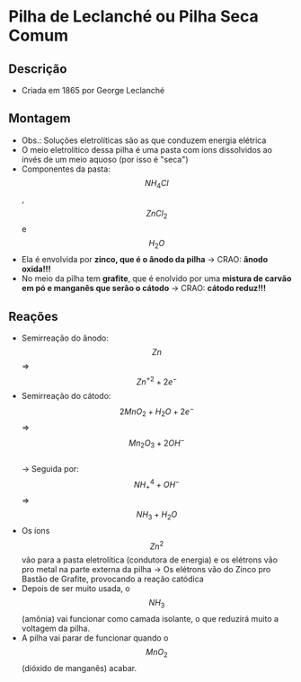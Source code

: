 # Pilha de Leclanché ou Pilha Seca Comum

## Descrição&#x20;

* Criada em 1865 por George Leclanché&#x20;

## Montagem

* Obs.: Soluções eletrolíticas são as que conduzem energia elétrica
* O meio eletrolítico dessa pilha é uma pasta com íons dissolvidos ao invés de um meio aquoso (por isso é "seca")
* Componentes da pasta: $$NH_4Cl$$, $$ZnCl_2$$ e $$H_2O$$
* Ela é envolvida por **zinco, que é o ânodo da pilha** -> CRAO: **ânodo oxida!!!**
* No meio da pilha tem **grafite**, que é enolvido por uma **mistura de carvão em pó e manganês que serão o cátodo** -> CRAO: **cátodo reduz!!!**

## Reações

* Semirreação do ânodo: $$Zn$$ => $$Zn^{+2} + 2e^{-}$$
* Semirreação do cátodo: $$2 MnO_2 +H_2O + 2e^{-}$$ => $$Mn_2O_3 + 2 OH^{-}$$ \
  \-> Seguida por: $$NH^{4}_{+} + OH^{-}$$ => $$NH_3 + H_2O$$
* Os íons $$Zn^2$$ vão para a pasta eletrolítica (condutora de energia) e os elétrons vão pro metal na parte externa da pilha -> Os elétrons vão do Zinco pro Bastão de Grafite, provocando a reação catódica
* Depois de ser muito usada, o $$NH_3$$ (amônia) vai funcionar como camada isolante, o que reduzirá muito a voltagem da pilha.
* A pilha vai parar de funcionar quando o $$MnO_2$$ (dióxido de manganês) acabar.&#x20;
